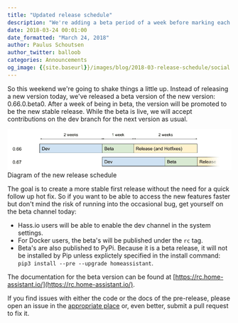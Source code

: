 ```yaml
---
title: "Updated release schedule"
description: "We're adding a beta period of a week before marking each release as final."
date: 2018-03-24 00:01:00
date_formatted: "March 24, 2018"
author: Paulus Schoutsen
author_twitter: balloob
categories: Announcements
og_image: {{site.baseurl}}/images/blog/2018-03-release-schedule/social.png
---
```


So this weekend we're going to shake things a little up. Instead of releasing a new version today, we've released a beta version of the new version: 0.66.0.beta0. After a week of being in beta, the version will be promoted to be the new stable release. While the beta is live, we will accept contributions on the dev branch for the next version as usual.

<p class='img'>
<img
    src='/images/blog/2018-03-release-schedule/release-schedule-diagram.png'
    alt='Diagram showing the updates release cycle containing a week extra time before release.'
>
Diagram of the new release schedule
</p>

The goal is to create a more stable first release without the need for a quick follow up hot fix. So if you want to be able to access the new features faster but don't mind the risk of running into the occasional bug, get yourself on the beta channel today:

 - Hass.io users will be able to enable the dev channel in the system settings.
 - For Docker users, the beta's will be published under the `rc` tag.
 - Beta's are also published to PyPi. Because it is a beta release, it will not be installed by Pip unless explictely specified in the install command: `pip3 install --pre --upgrade homeassistant`.

The documentation for the beta version can be found at [https://rc.home-assistant.io/](https://rc.home-assistant.io/).

If you find issues with either the code or the docs of the pre-release, please open an issue in the [appropriate place](/help/#bugs-feature-requests-and-alike) or, even better, submit a pull request to fix it.
